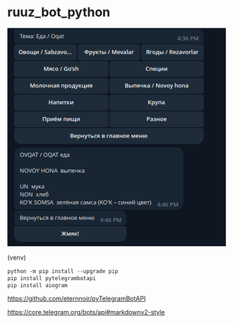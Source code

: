 # ruuz_bot_python

![ruuz_bot_python](https://github.com/antonovmike/ruuz_bot_python/blob/test/Screenshot.png?raw=true)

(venv)
```commandline
python -m pip install --upgrade pip
pip install pytelegrambotapi
pip install aiogram
```

https://github.com/eternnoir/pyTelegramBotAPI

https://core.telegram.org/bots/api#markdownv2-style
